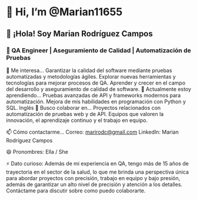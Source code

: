 # 👋 Hi, I’m @Marian11655
## 👋 ¡Hola! Soy Marian Rodríguez Campos
### 🌟 QA Engineer | Aseguramiento de Calidad | Automatización de Pruebas

👀 Me interesa...
Garantizar la calidad del software mediante pruebas automatizadas y metodologías ágiles.
Explorar nuevas herramientas y tecnologías para mejorar procesos de QA.
Aprender y crecer en el campo del desarrollo y aseguramiento de calidad de software.
🌱 Actualmente estoy aprendiendo...
Pruebas avanzadas de API y frameworks modernos para automatización.
Mejora de mis habilidades en programación con Python y SQL.
Inglés 
💞️ Busco colaborar en...
Proyectos relacionados con automatización de pruebas web y de API.
Equipos que valoren la innovación, el aprendizaje continuo y el trabajo en equipo.

📫 Cómo contactarme...
Correo: marirodc@gmail.com
LinkedIn: Marian Rodríguez Campos

😄 Pronombres:
Ella / She

⚡ Dato curioso:
Además de mi experiencia en QA, tengo más de 15 años de trayectoria en el sector de la salud, lo que me brinda una perspectiva única para abordar proyectos con precisión, trabajo en equipo y bajo presión, además de garantizar un alto nivel de precisión y atención a los detalles. Contáctame para discutir sobre como puedo colaborarte. 
